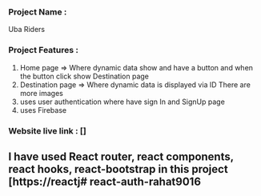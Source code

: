 
### Project Name :
Uba Riders

### Project Features :
1. Home page => Where dynamic data show and have a button and when the button click show Destination page 
2. Destination page => Where dynamic data is displayed via ID There are more images
3. uses user authentication where have sign In and SignUp page 
4. uses Firebase

### Website live link : []

## I have used React router, react components, react hooks, react-bootstrap in this project  [https://reactj# react-auth-rahat9016
